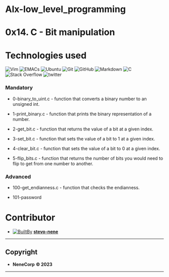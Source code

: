 # Alx-low_level_programming
<!-- ----------- -->

# 0x14. C - Bit manipulation


# Technologies used

  ![Vim](https://img.shields.io/badge/VIM-%2311AB00.svg?&style=for-the-badge&logo=vim&logoColor=white)  ![EMACs](https://img.shields.io/badge/Emacs-%237F5AB6.svg?&style=for-the-badge&logo=gnu-emacs&logoColor=white) ![Ubuntu](https://img.shields.io/badge/Ubuntu-E95420?style=for-the-badge&logo=ubuntu&logoColor=white)
   ![Git](https://img.shields.io/badge/GIT-E44C30?style=for-the-badge&logo=git&logoColor=white) ![GitHub](https://img.shields.io/badge/github-%23121011.svg?style=for-the-badge&logo=github&logoColor=white)
  ![Markdown](https://img.shields.io/badge/markdown-%23000000.svg?style=for-the-badge&logo=markdown&logoColor=white)  ![C](https://img.shields.io/badge/C-00599C?style=for-the-badge&logo=c&logoColor=white)
   ![Stack Overflow](https://img.shields.io/badge/-Stackoverflow-FE7A16?style=for-the-badge&logo=stack-overflow&logoColor=white)  ![twitter](https://img.shields.io/badge/Twitter-1DA1F2?style=for-the-badge&logo=twitter&logoColor=white)



### Mandatory
* 0-binary_to_uint.c - function that converts a binary number to an unsigned int.

* 1-print_binary.c - function that prints the binary representation of a number.

* 2-get_bit.c - function that returns the value of a bit at a given index.

* 3-set_bit.c - function that sets the value of a bit to 1 at a given index.

* 4-clear_bit.c - function that sets the value of a bit to 0 at a given index.

* 5-flip_bits.c - function that returns the number of bits you would need to flip to get from one number to another.

### Advanced
* 100-get_endianness.c - function that checks the endianness.

* 101-password


# Contributor
 - [ ![BuiltBy](https://img.shields.io/badge/Built-By-GE7A10?style=flat-square&logo=BuzzFeed&logoColor=white)](https://github.com/stephen-nene)
 **[stevo-nene](https://github.com/stephen-nene)**



---------
## Copyright
 - **NeneCorp** **<span>&copy; 2023</span>**
---------
